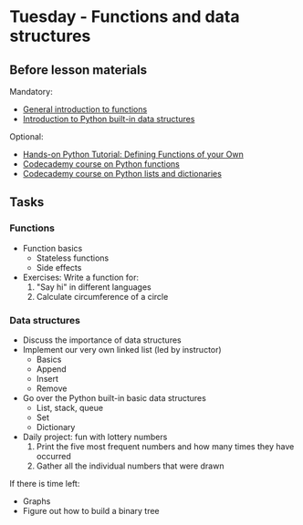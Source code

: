 # Tuesday - Functions and data structures

## Before lesson materials

Mandatory:

* [General introduction to functions][1]
* [Introduction to Python built-in data structures][2]

Optional:

* [Hands-on Python Tutorial: Defining Functions of your Own][3]
* [Codecademy course on Python functions][4]
* [Codecademy course on Python lists and dictionaries][5]

## Tasks

### Functions

* Function basics
    * Stateless functions
    * Side effects
* Exercises:
  Write a function for:
    1. "Say hi" in different languages
    2. Calculate circumference of a circle

### Data structures

* Discuss the importance of data structures
* Implement our very own linked list (led by instructor)
    * Basics
    * Append
    * Insert
    * Remove
* Go over the Python built-in basic data structures
    * List, stack, queue
    * Set
    * Dictionary
* Daily project: fun with lottery numbers
    1. Print the five most frequent numbers and how many times they have occurred
    2. Gather all the individual numbers that were drawn

If there is time left:

* Graphs
* Figure out how to build a binary tree

[1]: http://www.cs.utah.edu/~germain/PPS/Topics/functions.html
[2]: http://pymbook.readthedocs.org/en/latest/datastructure.html
[3]: http://anh.cs.luc.edu/python/hands-on/3.1/handsonHtml/functions.html
[4]: https://www.codecademy.com/en/courses/python-beginner-c7VZg/0/1?curriculum_id=4f89dab3d788890003000096
[5]: https://www.codecademy.com/en/courses/python-beginner-en-pwmb1/0/1?curriculum_id=4f89dab3d788890003000096
